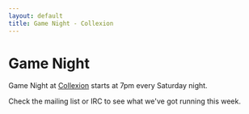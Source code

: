 ```yaml
---
layout: default
title: Game Night - Collexion
---
```


<div id="page">

# Game Night

Game Night at 
[Collexion](/collexion.html) starts at 7pm every Saturday night.

Check the mailing list or IRC to see what we've got running this week.

</div>